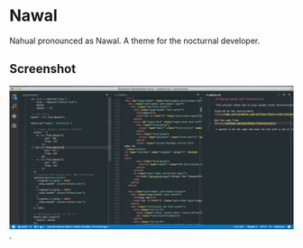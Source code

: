 # Nawal

Nahual pronounced as Nawal. A theme for the nocturnal developer.
 
## Screenshot
![](./nawal.png).
